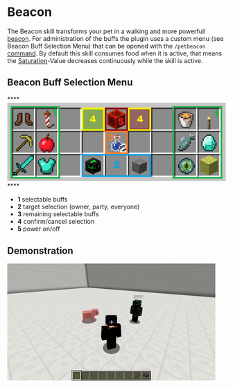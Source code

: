 # Beacon

The Beacon skill transforms your pet in a walking and more powerfull [beacon](http://www.minecraftwiki.net/wiki/Beacon_Block). For administration of the buffs the plugin uses a custom menu \(see Beacon Buff Selection Menu\) that can be opened with the `/petbeacon` [command](../setup/commands.md#skill-commands). By default this skill consumes food when it is active, that means the [Saturation](../systems/hungersystem.md)-Value decreases continuously while the skill is active.

## Beacon Buff Selection Menu

\*\*\*\*![](../.gitbook/assets/beacon_inv.png) ****

* **1** selectable buffs
* **2** target selection \(owner, party, everyone\)
* **3** remaining selectable buffs
* **4** confirm/cancel selection
* **5** power on/off

## Demonstration  

![](../.gitbook/assets/beacon.gif)

